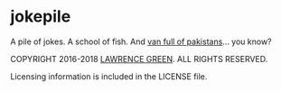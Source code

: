 # jokepile
A pile of jokes. A school of fish.  And [van full of pakistans](https://lgti.me/2I3BlcW)... you know?


COPYRIGHT 2016-2018 [LAWRENCE GREEN](mailto:copyright.bot@lagtime.com). ALL RIGHTS RESERVED.

Licensing information is included in the LICENSE file.

